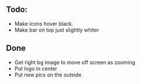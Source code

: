 ## Todo: 

* Make icons hover black.
* Make bar on top just slightly whiter



## Done
* Get right bg image to move off screen as zooming
* Put logo in center
* Put new pics on the outside